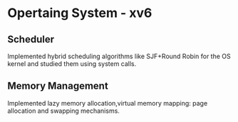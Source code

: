 # Opertaing System - xv6

## Scheduler
Implemented hybrid scheduling algorithms like SJF+Round Robin for the OS kernel and studied them using system calls.

## Memory Management 
Implemented lazy memory allocation,virtual memory mapping: page allocation and swapping mechanisms.

